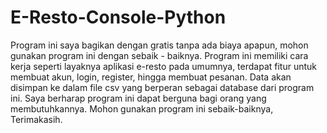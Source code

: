 # E-Resto-Console-Python
Program ini saya bagikan dengan gratis tanpa ada biaya apapun, mohon gunakan program ini dengan sebaik - baiknya.
Program ini memiliki cara kerja seperti layaknya aplikasi e-resto pada umumnya, terdapat fitur untuk membuat akun, login,
register, hingga membuat pesanan.
Data akan disimpan ke dalam file csv yang berperan sebagai database dari program ini.
Saya berharap program ini dapat berguna bagi orang yang membutuhkannya.
Mohon gunakan program ini sebaik-baiknya, Terimakasih.
